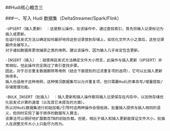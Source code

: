 ##Hudi核心概念三

###一、写入 Hudi 数据集（DeltaStreamer/Spark/Flink）

    ·UPSERT（插入更新） ：这是默认操作，在该操作中，通过查找索引，首先将输入记录标记为插入或更新。
    在运行启发式方法以确定如何最好地将这些记录放到存储上，如优化文件大小之类后，这些记录最终会被写入。
    对于诸如数据库更改捕获之类的用例，建议该操作，因为输入几乎肯定包含更新。
    
    ·INSERT（插入） ：就使用启发式方法确定文件大小而言，此操作与插入更新（UPSERT）非常相似，但此操作完全跳过了索引查找步骤。
    因此，对于日志重复数据删除等用例（结合下面提到的过滤重复项的选项），它可以比插入更新快得多。
    插入也适用于这种用例，这种情况数据集可以允许重复项，但只需要Hudi的事务写/增量提取/存储管理功能。
    
    ·BULK_INSERT（批插入） ：插入更新和插入操作都将输入记录保存在内存中，以加快存储优化启发式计算的速度（以及其它未提及的方面）。
    所以对Hudi数据集进行初始加载/引导时这两种操作会很低效。批量插入提供与插入相同的语义，但同时实现了基于排序的数据写入算法，
    该算法可以很好地扩展数百TB的初始负载。但是，相比于插入和插入更新能保证文件大小，批插入在调整文件大小上只能尽力而为。